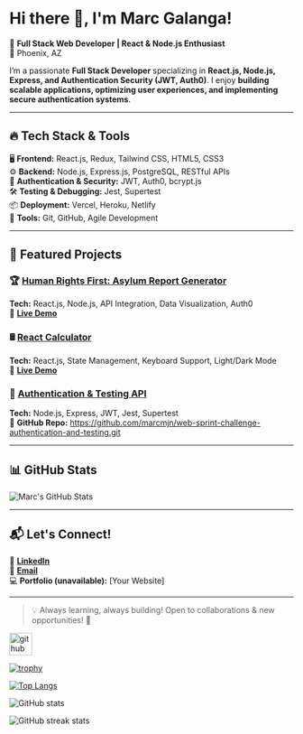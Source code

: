 # Hi there 👋, I'm Marc Galanga!

🚀 **Full Stack Web Developer | React & Node.js Enthusiast**  
📍 Phoenix, AZ  

I’m a passionate **Full Stack Developer** specializing in **React.js, Node.js, Express, and Authentication Security (JWT, Auth0)**. I enjoy **building scalable applications, optimizing user experiences, and implementing secure authentication systems**.  

---

## 🔥 **Tech Stack & Tools**
🖥 **Frontend:** React.js, Redux, Tailwind CSS, HTML5, CSS3  
⚙️ **Backend:** Node.js, Express.js, PostgreSQL, RESTful APIs  
🔐 **Authentication & Security:** JWT, Auth0, bcrypt.js  
🛠 **Testing & Debugging:** Jest, Supertest  
📦 **Deployment:** Vercel, Heroku, Netlify  
🔧 **Tools:** Git, GitHub, Agile Development  

---

## 📌 **Featured Projects**
### 🏆 **[Human Rights First: Asylum Report Generator](https://github.com/marcmjn/asylum-hrf-fe-starter.git)**
**Tech:** React.js, Node.js, API Integration, Data Visualization, Auth0  
🔗 **[Live Demo](https://asylum-fe.vercel.app)**  

### 🖩 **[React Calculator](https://github.com/marcmjn/calculator-app2025.git)**
**Tech:** React.js, State Management, Keyboard Support, Light/Dark Mode  
🔗 **[Live Demo](https://calculator-app2025.vercel.app)**  

### 🔐 **[Authentication & Testing API](https://github.com/marcmjn/web-sprint-challenge-authentication-and-testing.git)**
**Tech:** Node.js, Express, JWT, Jest, Supertest  
🔗 **GitHub Repo:** https://github.com/marcmjn/web-sprint-challenge-authentication-and-testing.git 

---

## 📊 **GitHub Stats**
![Marc's GitHub Stats](https://github-readme-stats.vercel.app/api?username=marcmjn&show_icons=true&theme=dark)  

---

## 📬 **Let's Connect!**
🔗 **[LinkedIn](https://www.linkedin.com/in/marcgalanga)**  
📩 **[Email](marcmjn@yahoo.com)**  
💻 **Portfolio (unavailable):** [Your Website]  

---

> 💡 Always learning, always building! Open to collaborations & new opportunities! 🚀



[<img src='https://cdn.jsdelivr.net/npm/simple-icons@3.0.1/icons/github.svg' alt='github' height='40'>](https://github.com/marcmjn)  

[![trophy](https://github-profile-trophy.vercel.app/?username=marcmjn)](https://github.com/ryo-ma/github-profile-trophy)

[![Top Langs](https://github-readme-stats.vercel.app/api/top-langs/?username=marcmjn)](https://github.com/anuraghazra/github-readme-stats)

![GitHub stats](https://github-readme-stats.vercel.app/api?username=marcmjn&show_icons=true)  



![GitHub streak stats](https://streak-stats.demolab.com/?user=marcmjn)  

